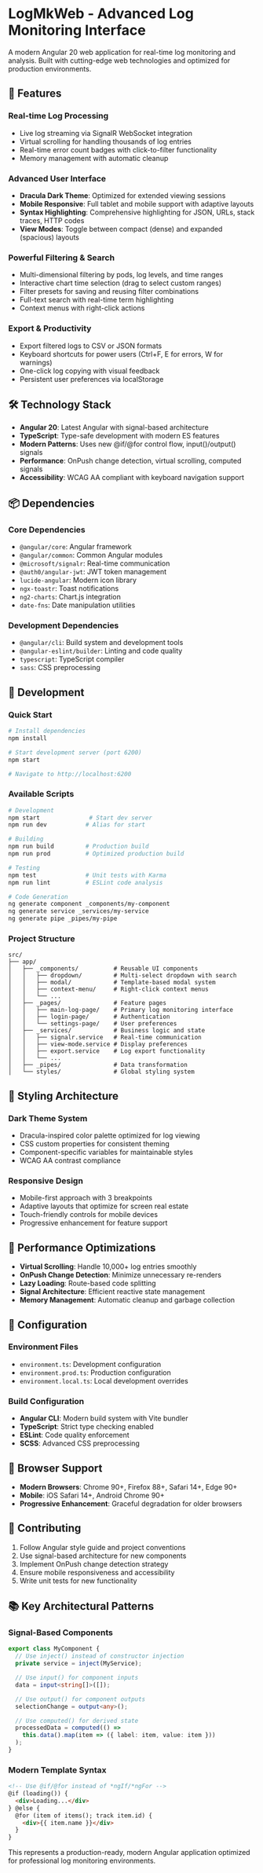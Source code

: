 # LogMkWeb - Advanced Log Monitoring Interface

A modern Angular 20 web application for real-time log monitoring and analysis. Built with cutting-edge web technologies and optimized for production environments.

## 🚀 Features

### **Real-time Log Processing**
- Live log streaming via SignalR WebSocket integration
- Virtual scrolling for handling thousands of log entries
- Real-time error count badges with click-to-filter functionality
- Memory management with automatic cleanup

### **Advanced User Interface**
- **Dracula Dark Theme**: Optimized for extended viewing sessions
- **Mobile Responsive**: Full tablet and mobile support with adaptive layouts
- **Syntax Highlighting**: Comprehensive highlighting for JSON, URLs, stack traces, HTTP codes
- **View Modes**: Toggle between compact (dense) and expanded (spacious) layouts

### **Powerful Filtering & Search**
- Multi-dimensional filtering by pods, log levels, and time ranges
- Interactive chart time selection (drag to select custom ranges)
- Filter presets for saving and reusing filter combinations
- Full-text search with real-time term highlighting
- Context menus with right-click actions

### **Export & Productivity**
- Export filtered logs to CSV or JSON formats
- Keyboard shortcuts for power users (Ctrl+F, E for errors, W for warnings)
- One-click log copying with visual feedback
- Persistent user preferences via localStorage

## 🛠️ Technology Stack

- **Angular 20**: Latest Angular with signal-based architecture
- **TypeScript**: Type-safe development with modern ES features
- **Modern Patterns**: Uses new @if/@for control flow, input()/output() signals
- **Performance**: OnPush change detection, virtual scrolling, computed signals
- **Accessibility**: WCAG AA compliant with keyboard navigation support

## 📦 Dependencies

### Core Dependencies
- `@angular/core`: Angular framework
- `@angular/common`: Common Angular modules
- `@microsoft/signalr`: Real-time communication
- `@auth0/angular-jwt`: JWT token management
- `lucide-angular`: Modern icon library
- `ngx-toastr`: Toast notifications
- `ng2-charts`: Chart.js integration
- `date-fns`: Date manipulation utilities

### Development Dependencies
- `@angular/cli`: Build system and development tools
- `@angular-eslint/builder`: Linting and code quality
- `typescript`: TypeScript compiler
- `sass`: CSS preprocessing

## 🚀 Development

### **Quick Start**
```bash
# Install dependencies
npm install

# Start development server (port 6200)
npm start

# Navigate to http://localhost:6200
```

### **Available Scripts**
```bash
# Development
npm start              # Start dev server
npm run dev           # Alias for start

# Building
npm run build         # Production build
npm run prod          # Optimized production build

# Testing
npm test              # Unit tests with Karma
npm run lint          # ESLint code analysis

# Code Generation
ng generate component _components/my-component
ng generate service _services/my-service
ng generate pipe _pipes/my-pipe
```

### **Project Structure**
```
src/
├── app/
│   ├── _components/          # Reusable UI components
│   │   ├── dropdown/         # Multi-select dropdown with search
│   │   ├── modal/            # Template-based modal system
│   │   ├── context-menu/     # Right-click context menus
│   │   └── ...
│   ├── _pages/               # Feature pages
│   │   ├── main-log-page/    # Primary log monitoring interface
│   │   ├── login-page/       # Authentication
│   │   └── settings-page/    # User preferences
│   ├── _services/            # Business logic and state
│   │   ├── signalr.service   # Real-time communication
│   │   ├── view-mode.service # Display preferences
│   │   ├── export.service    # Log export functionality
│   │   └── ...
│   ├── _pipes/               # Data transformation
│   └── styles/               # Global styling system
```

## 🎨 Styling Architecture

### **Dark Theme System**
- Dracula-inspired color palette optimized for log viewing
- CSS custom properties for consistent theming
- Component-specific variables for maintainable styles
- WCAG AA contrast compliance

### **Responsive Design**
- Mobile-first approach with 3 breakpoints
- Adaptive layouts that optimize for screen real estate
- Touch-friendly controls for mobile devices
- Progressive enhancement for feature support

## 🚦 Performance Optimizations

- **Virtual Scrolling**: Handle 10,000+ log entries smoothly
- **OnPush Change Detection**: Minimize unnecessary re-renders
- **Lazy Loading**: Route-based code splitting
- **Signal Architecture**: Efficient reactive state management
- **Memory Management**: Automatic cleanup and garbage collection

## 🔧 Configuration

### **Environment Files**
- `environment.ts`: Development configuration
- `environment.prod.ts`: Production configuration
- `environment.local.ts`: Local development overrides

### **Build Configuration**
- **Angular CLI**: Modern build system with Vite bundler
- **TypeScript**: Strict type checking enabled
- **ESLint**: Code quality enforcement
- **SCSS**: Advanced CSS preprocessing

## 📱 Browser Support

- **Modern Browsers**: Chrome 90+, Firefox 88+, Safari 14+, Edge 90+
- **Mobile**: iOS Safari 14+, Android Chrome 90+
- **Progressive Enhancement**: Graceful degradation for older browsers

## 🤝 Contributing

1. Follow Angular style guide and project conventions
2. Use signal-based architecture for new components
3. Implement OnPush change detection strategy
4. Ensure mobile responsiveness and accessibility
5. Write unit tests for new functionality

## 📚 Key Architectural Patterns

### **Signal-Based Components**
```typescript
export class MyComponent {
  // Use inject() instead of constructor injection
  private service = inject(MyService);

  // Use input() for component inputs
  data = input<string[]>([]);

  // Use output() for component outputs
  selectionChange = output<any>();

  // Use computed() for derived state
  processedData = computed(() =>
    this.data().map(item => ({ label: item, value: item }))
  );
}
```

### **Modern Template Syntax**
```html
<!-- Use @if/@for instead of *ngIf/*ngFor -->
@if (loading()) {
  <div>Loading...</div>
} @else {
  @for (item of items(); track item.id) {
    <div>{{ item.name }}</div>
  }
}
```

This represents a production-ready, modern Angular application optimized for professional log monitoring environments.

